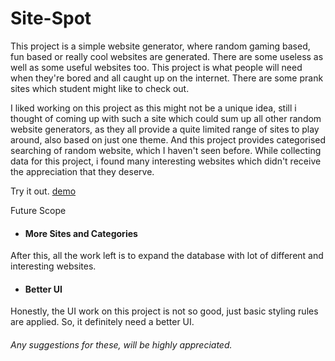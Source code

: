 # Site-Spot

This project is a simple website generator, where random gaming based, fun based or really cool websites are generated.
There are some useless as well as some useful websites too. 
This project is what people will need when they're bored and all caught up on the internet.
There are some prank sites which student might like to check out.


I liked working on this project as this might not be a unique idea, still i thought of coming up with such a site 
which could sum up all other random website generators, as they all provide a quite limited range of sites to play around, also based on just one theme. And this project provides categorised searching of random website, which I haven't seen before.
While collecting data for this project, i found many interesting websites which didn't receive the appreciation that they deserve.

Try it out. [demo](https://shinigami017.github.io/Site-Spot/index.html)

Future Scope

* #### More Sites and Categories
After this, all the work left is to expand the database with lot of different and interesting websites.

* #### Better UI
Honestly, the UI work on this project is not so good, just basic styling rules are applied. So, it definitely need a better UI.

###### Any suggestions for these, will be highly appreciated.
